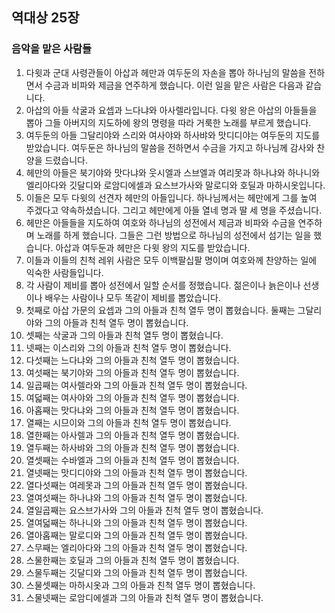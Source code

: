## 역대상 25장

### 음악을 맡은 사람들
1. 다윗과 군대 사령관들이 아삽과 헤만과 여두둔의 자손을 뽑아 하나님의 말씀을 전하면서 수금과 비파와 제금을 연주하게 했습니다. 이런 일을 맡은 사람은 다음과 같습니다.
2. 아삽의 아들 삭굴과 요셉과 느다냐와 아사렐라입니다. 다윗 왕은 아삽의 아들들을 뽑아 그들 아버지의 지도하에 왕의 명령을 따라 거룩한 노래를 부르게 했습니다.
3. 여두둔의 아들 그달리야와 스리와 여사야와 하사뱌와 맛디디야는 여두둔의 지도를 받았습니다. 여두둔은 하나님의 말씀을 전하면서 수금을 가지고 하나님께 감사와 찬양을 드렸습니다.
4. 헤만의 아들은 북기야와 맛다냐와 웃시엘과 스브엘과 여리못과 하나냐와 하나니와 엘리아다와 깃달디와 로암디에셀과 요스브가사와 말로디와 호딜과 마하시옷입니다.
5. 이들은 모두 다윗의 선견자 헤만의 아들입니다. 하나님께서는 헤만에게 그를 높여 주겠다고 약속하셨습니다. 그리고 헤만에게 아들 열네 명과 딸 세 명을 주셨습니다.
6. 헤만은 아들들을 지도하여 여호와 하나님의 성전에서 제금과 비파와 수금을 연주하며 노래를 하게 했습니다. 그들은 그런 방법으로 하나님의 성전에서 섬기는 일을 했습니다. 아삽과 여두둔과 헤만은 다윗 왕의 지도를 받았습니다.
7. 이들과 이들의 친척 레위 사람은 모두 이백팔십팔 명이며 여호와께 찬양하는 일에 익숙한 사람들입니다.
8. 각 사람이 제비를 뽑아 성전에서 일할 순서를 정했습니다. 젊은이나 늙은이나 선생이나 배우는 사람이나 모두 똑같이 제비를 뽑았습니다.
9. 첫째로 아삽 가문의 요셉과 그의 아들과 친척 열두 명이 뽑혔습니다. 둘째는 그달리야와 그의 아들과 친척 열두 명이 뽑혔습니다.
10. 셋째는 삭굴과 그의 아들과 친척 열두 명이 뽑혔습니다.
11. 넷째는 이스리와 그의 아들과 친척 열두 명이 뽑혔습니다.
12. 다섯째는 느다냐와 그의 아들과 친척 열두 명이 뽑혔습니다.
13. 여섯째는 북기야와 그의 아들과 친척 열두 명이 뽑혔습니다.
14. 일곱째는 여사렐라와 그의 아들과 친척 열두 명이 뽑혔습니다.
15. 여덟째는 여사야와 그의 아들과 친척 열두 명이 뽑혔습니다.
16. 아홉째는 맛다냐와 그의 아들과 친척 열두 명이 뽑혔습니다.
17. 열째는 시므이와 그의 아들과 친척 열두 명이 뽑혔습니다.
18. 열한째는 아사렐과 그의 아들과 친척 열두 명이 뽑혔습니다.
19. 열두째는 하사뱌와 그의 아들과 친척 열두 명이 뽑혔습니다.
20. 열셋째는 수바엘과 그의 아들과 친척 열두 명이 뽑혔습니다.
21. 열넷째는 맛디디야와 그의 아들과 친척 열두 명이 뽑혔습니다.
22. 열다섯째는 여레못과 그의 아들과 친척 열두 명이 뽑혔습니다.
23. 열여섯째는 하나냐와 그의 아들과 친척 열두 명이 뽑혔습니다.
24. 열일곱째는 요스브가사와 그의 아들과 친척 열두 명이 뽑혔습니다.
25. 열여덟째는 하나니와 그의 아들과 친척 열두 명이 뽑혔습니다.
26. 열아홉째는 말로디와 그의 아들과 친척 열두 명이 뽑혔습니다.
27. 스무째는 엘리아다와 그의 아들과 친척 열두 명이 뽑혔습니다.
28. 스물한째는 호딜과 그의 아들과 친척 열두 명이 뽑혔습니다.
29. 스물두째는 깃달디와 그의 아들과 친척 열두 명이 뽑혔습니다.
30. 스물셋째는 마하시옷과 그의 아들과 친척 열두 명이 뽑혔습니다.
31. 스물넷째는 로암디에셀과 그의 아들과 친척 열두 명이 뽑혔습니다.